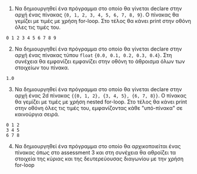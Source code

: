 1. Να δημιουργηθεί ένα πρόγραμμα στο οποίο θα γίνεται declare στην αρχή ένας
 πίνακας `{0, 1, 2, 3, 4, 5, 6, 7, 8, 9}`. Ο πίνακας θα γεμίζει με τιμές
 με χρήση for-loop. Στο τέλος θα κάνει print στην οθόνη όλες τις τιμές του.
 ```
 0 1 2 3 4 5 6 7 8 9
 ```
2. Να δημιουργηθεί ένα πρόγραμμα στο οποίο θα γίνεται declare στην αρχή ένας
 πίνακας τύπου `float` `{0.0, 0.1, 0.2, 0.3, 0.4}`. Στη συνέχεια θα εμφανίζει
 εμφανίζει στην οθόνη το άθροισμα όλων των στοιχείων του πίνακα.
 ```
 1.0
 ```
3. Να δημιουργηθεί ένα πρόγραμμα στο οποίο θα γίνεται declare στην αρχή ένας
 2d πίνακας `{{0, 1, 2}, {3, 4, 5}, {6, 7, 8}}`. Ο πίνακας θα γεμίζει με τιμές
 με χρήση nested for-loop. Στο τέλος θα κάνει print στην οθόνη όλες τις τιμές
 του, εμφανίζοντας κάθε "υπό-πίνακα" σε καινούργια σειρά.
 ```
 0 1 2
 3 4 5
 6 7 8
 ```
4. Να δημιουργηθεί ένα πρόγραμμα στο οποίο θα αρχικοποιείται ένας πίνακας όπως
 στο assessment 3 και στη συνέχεια θα αθροίζει τα στοιχεία της κύριας και
 της δευτερεύουσας διαγωνίου με την χρήση for-loop
